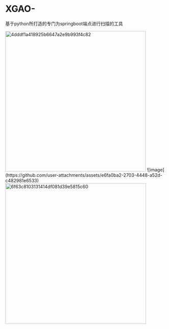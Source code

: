 # XGAO-
基于python所打造的专门为springboot端点进行扫描的工具



<img width="441" alt="4dddf1a418925b6647a2e9b993f4c82" src="https://github.com/user-attachments/assets/1e8053c4-f2af-4e47-880d-7a4cd647032a" />
![image](https://github.com/user-attachments/assets/e6fa0ba2-2703-4448-a52d-c482981e6533)
<img width="442" alt="6f63c8103131414df081d39e5815c60" src="https://github.com/user-attachments/assets/3ae3748e-8529-448b-9904-6d43a7bdec92" />
